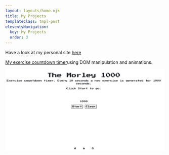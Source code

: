 ```yaml
---
layout: layouts/home.njk
title: My Projects
templateClass: tmpl-post
eleventyNavigation:
  key: My Projects
  order: 3
---
```


<p class = "about-me profile-text">Have a look at my personal site <a href="https://serene-lovelace-e57caa.netlify.app/index.html">here</a></p>

<div class = "container-fluid about-me profile-text">
 <div class="row about-me profile-text">
     <div class="col col-md-6 projects-left">
      <p><a href="https://hardcore-ritchie-17f9e3.netlify.app/">My exercise countdown timer</a>using DOM manipulation and animations.</p>
    </div> 
    <div class="col col-md-6 projects projects-right" >
      <img class = "screenshot" src="/img/timer.png" alt = "Screenshot of timer">
    </div> 
  </div>
    </div>